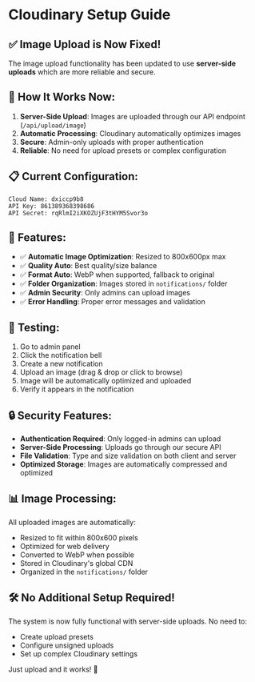 # Cloudinary Setup Guide

## ✅ **Image Upload is Now Fixed!**

The image upload functionality has been updated to use **server-side uploads** which are more reliable and secure.

## 🔧 **How It Works Now:**

1. **Server-Side Upload**: Images are uploaded through our API endpoint (`/api/upload/image`)
2. **Automatic Processing**: Cloudinary automatically optimizes images
3. **Secure**: Admin-only uploads with proper authentication
4. **Reliable**: No need for upload presets or complex configuration

## 📋 **Current Configuration:**

```
Cloud Name: dxiccp9b8
API Key: 861389368398686
API Secret: rqRlmI2iXKOZUjF3tHYM5Svor3o
```

## 🚀 **Features:**

- ✅ **Automatic Image Optimization**: Resized to 800x600px max
- ✅ **Quality Auto**: Best quality/size balance
- ✅ **Format Auto**: WebP when supported, fallback to original
- ✅ **Folder Organization**: Images stored in `notifications/` folder
- ✅ **Admin Security**: Only admins can upload images
- ✅ **Error Handling**: Proper error messages and validation

## 🧪 **Testing:**

1. Go to admin panel
2. Click the notification bell
3. Create a new notification
4. Upload an image (drag & drop or click to browse)
5. Image will be automatically optimized and uploaded
6. Verify it appears in the notification

## 🔒 **Security Features:**

- **Authentication Required**: Only logged-in admins can upload
- **Server-Side Processing**: Uploads go through our secure API
- **File Validation**: Type and size validation on both client and server
- **Optimized Storage**: Images are automatically compressed and optimized

## 📊 **Image Processing:**

All uploaded images are automatically:
- Resized to fit within 800x600 pixels
- Optimized for web delivery
- Converted to WebP when possible
- Stored in Cloudinary's global CDN
- Organized in the `notifications/` folder

## 🛠️ **No Additional Setup Required!**

The system is now fully functional with server-side uploads. No need to:
- Create upload presets
- Configure unsigned uploads
- Set up complex Cloudinary settings

Just upload and it works! 🎉
